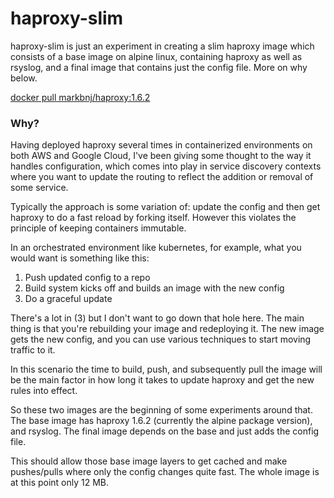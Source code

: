 # haproxy-slim

haproxy-slim is just an experiment in creating a slim haproxy image which
consists of a base image on alpine linux, containing haproxy as well as
rsyslog, and a final image that contains just the config file. More on
why below.

[docker pull markbnj/haproxy:1.6.2](https://hub.docker.com/r/markbnj/haproxy/)

### Why?

Having deployed haproxy several times in containerized environments on
both AWS and Google Cloud, I've been giving some thought to the way it
handles configuration, which comes into play in service discovery contexts
where you want to update the routing to reflect the addition or removal
of some service.

Typically the approach is some variation of: update the config and then
get haproxy to do a fast reload by forking itself. However this violates
the principle of keeping containers immutable.

In an orchestrated environment like kubernetes, for example, what you would
want is something like this:

1) Push updated config to a repo
2) Build system kicks off and builds an image with the new config
3) Do a graceful update

There's a lot in (3) but I don't want to go down that hole here. The main
thing is that you're rebuilding your image and redeploying it. The new image
gets the new config, and you can use various techniques to start moving
traffic to it.

In this scenario the time to build, push, and subsequently pull the image
will be the main factor in how long it takes to update haproxy and get
the new rules into effect.

So these two images are the beginning of some experiments around that. The
base image has haproxy 1.6.2 (currently the alpine package version), and
rsyslog. The final image depends on the base and just adds the config file.

This should allow those base image layers to get cached and make pushes/pulls
where only the config changes quite fast. The whole image is at this point
only 12 MB.